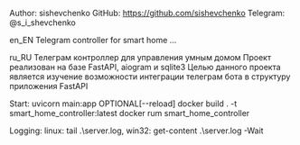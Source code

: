 Author: sishevchenko
GitHub: https://github.com/sishevchenko
Telegram: @s_i_shevchenko

en_EN
Telegram controller for smart home
...

ru_RU
Телеграм контроллер для управления умным домом
Проект реализован на базе FastAPI, aiogram и sqlite3
Целью данного проекта является изучение возможности интеграции телеграм бота в структуру приложения FastAPI


Start: 
uvicorn main:app OPTIONAL[--reload]
docker build . -t smart_home_controller:latest
docker rum smart_home_controller

Logging: 
linux: tail .\server.log, 
win32: get-content .\server.log -Wait
